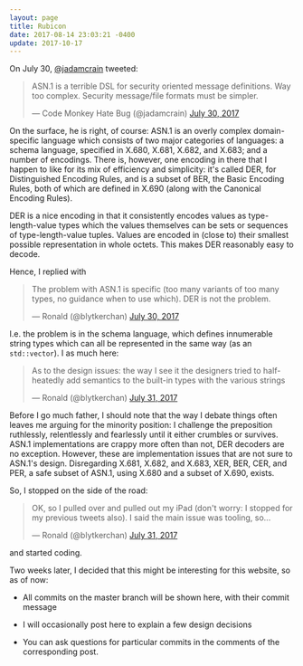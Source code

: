 ```yaml
---
layout: page
title: Rubicon
date: 2017-08-14 23:03:21 -0400
update: 2017-10-17
---
```

On July 30, [@jadamcrain](https://twitter.com/jadamcrain) tweeted:

<blockquote class="twitter-tweet" data-lang="en"><p lang="en" dir="ltr">ASN.1 is a terrible DSL for security oriented message definitions. Way too complex. Security message/file formats must be simpler.</p>&mdash; Code Monkey Hate Bug (@jadamcrain) <a href="https://twitter.com/jadamcrain/status/891732011773284352?ref_src=twsrc%5Etfw">July 30, 2017</a></blockquote>
<script async src="//platform.twitter.com/widgets.js" charset="utf-8"></script>

On the surface, he is right, of course: ASN.1 is an overly complex domain-specific language which consists of two major categories of languages: a schema language, specified in X.680, X.681, X.682, and X.683; and a number of encodings. There is, however, one encoding in there that I happen to like for its mix of efficiency and simplicity: it's called DER, for Distinguished Encoding Rules, and is a subset of BER, the Basic Encoding Rules, both of which are defined in X.690 (along with the Canonical Encoding Rules).

DER is a nice encoding in that it consistently encodes values as type-length-value types which the values themselves can be sets or sequences of type-length-value tuples. Values are encoded in (close to) their smallest possible representation in whole octets. This makes DER reasonably easy to decode.

Hence, I replied with

<blockquote class="twitter-tweet" data-conversation="none" data-lang="en"><p lang="en" dir="ltr">The problem with ASN.1 is specific (too many variants of too many types, no guidance when to use which). DER is not the problem.</p>&mdash; Ronald (@blytkerchan) <a href="https://twitter.com/blytkerchan/status/891797275768479744?ref_src=twsrc%5Etfw">July 30, 2017</a></blockquote>
<script async src="//platform.twitter.com/widgets.js" charset="utf-8"></script>

I.e. the problem is in the schema language, which defines innumerable string types which can all be represented in the same way (as an `std::vector`). I as much here: 


<blockquote class="twitter-tweet" data-conversation="none" data-lang="en"><p lang="en" dir="ltr">As to the design issues: the way I see it the designers tried to half-heatedly add semantics to the built-in types with the various strings</p>&mdash; Ronald (@blytkerchan) <a href="https://twitter.com/blytkerchan/status/892081101551927296?ref_src=twsrc%5Etfw">July 31, 2017</a></blockquote>
<script async src="//platform.twitter.com/widgets.js" charset="utf-8"></script>

Before I go much father, I should note that the way I debate things often leaves me arguing for the minority position: I challenge the preposition ruthlessly, relentlessly and fearlessly until it either crumbles or survives. ASN.1 implementations are crappy more often than not, DER decoders are no exception. However, these are implementation issues that are not sure to ASN.1's design. Disregarding X.681, X.682, and X.683, XER, BER, CER, and PER, a safe subset of ASN.1, using X.680 and a subset of X.690, exists.

So, I stopped on the side of the road:

<blockquote class="twitter-tweet" data-conversation="none" data-lang="en"><p lang="en" dir="ltr">OK, so I pulled over and pulled out my iPad (don&#39;t worry: I stopped for my previous tweets also). I said the main issue was tooling, so...</p>&mdash; Ronald (@blytkerchan) <a href="https://twitter.com/blytkerchan/status/892127126392102913?ref_src=twsrc%5Etfw">July 31, 2017</a></blockquote>
<script async src="//platform.twitter.com/widgets.js" charset="utf-8"></script>

and started coding.

Two weeks later, I decided that this might be interesting for this website, so as of now:

- All commits on the master branch will be shown here, with their commit message

- I will occasionally post here to explain a few design decisions

- You can ask questions for particular commits in the comments of the corresponding post.

